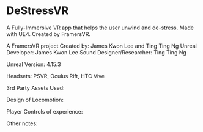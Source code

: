 # DeStressVR
A Fully-Immersive VR app that helps the user unwind and de-stress. Made with UE4. Created by FramersVR.

A FramersVR project
Created by: James Kwon Lee and Ting Ting Ng
Unreal Developer: James Kwon Lee
Sound Designer/Researcher: Ting Ting Ng

Unreal Version: 4.15.3

Headsets: PSVR, Oculus Rift, HTC Vive

3rd Party Assets Used:

Design of Locomotion:

Player Controls of experience:

Other notes:


